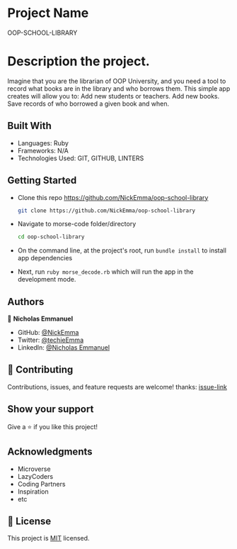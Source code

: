 # Project Name

OOP-SCHOOL-LIBRARY

# Description the project.

Imagine that you are the librarian of OOP University, and you need a tool to record what books are in the library and who borrows them. This simple app creates will allow you to: Add new students or teachers. Add new books. Save records of who borrowed a given book and when.

## Built With

- Languages: Ruby
- Frameworks: N/A
- Technologies Used: GIT, GITHUB, LINTERS

## Getting Started

- Clone this repo <https://github.com/NickEmma/oop-school-library>

  ```bash
  git clone https://github.com/NickEmma/oop-school-library
  ```

- Navigate to morse-code folder/directory

  ```bash
  cd oop-school-library
  ```

- On the command line, at the project's root, run `bundle install` to install app dependencies

- Next, run `ruby morse_decode.rb` which will run the app in the development mode.

## Authors

👤 **Nicholas Emmanuel**

- GitHub: [@NickEmma](https://github.com/NickEmma)
- Twitter: [@techieEmma](https://twitter.com/techieEmma)
- LinkedIn: [@Nicholas Emmanuel](https://www.linkedin.com/in/techieemma/)

## 🤝 Contributing

Contributions, issues, and feature requests are welcome!
thanks: [issue-link](https://github.com/NickEmma/oop-school-library/issues)

## Show your support

Give a ⭐️ if you like this project!

## Acknowledgments

- Microverse
- LazyCoders
- Coding Partners
- Inspiration
- etc

## 📝 License

This project is [MIT](./LICENSE) licensed.
